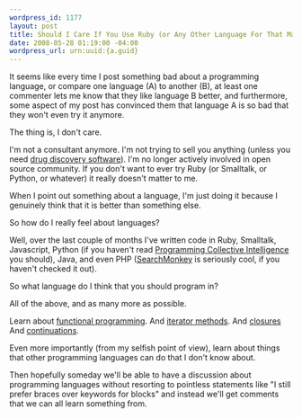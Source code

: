 ```yaml
--- 
wordpress_id: 1177
layout: post
title: Should I Care If You Use Ruby (or Any Other Language For That Matter)?
date: 2008-05-28 01:19:00 -04:00
wordpress_url: urn:uuid:{a.guid}
---
```

<p>It seems like every time I post something bad about a programming language, or compare one language (A) to another (B), at least one commenter lets me know that they like language B better, and furthermore, some aspect of my post has convinced them that language A is so bad that they won't even try it anymore.</p>

<p>The thing is, I don't care.</p>

<p>I'm not a consultant anymore. I'm not trying to sell you anything (unless you need <a href="http://www.collaborativedrug.com">drug discovery software</a>). I'm no longer actively involved in open source community. If you don't want to ever try Ruby (or Smalltalk, or Python, or whatever) it really doesn't matter to me.</p>

<p>When I point out something about a language, I'm just doing it because I genuinely think that it is better than something else.</p>

<p>So how do I really feel about languages?</p>

<p>Well, over the last couple of months I've written code in Ruby, Smalltalk, Javascript, Python (if you haven't read <a href="http://www.amazon.com/gp/redirect.html?ie=UTF8&amp;location=http%3A%2F%2Fwww.amazon.com%2FProgramming-Collective-Intelligence-Building-Applications%2Fdp%2F0596529325%3Fie%3DUTF8%26s%3Dbooks%26qid%3D1211961731%26sr%3D1-1&amp;tag=schradblog-20&amp;linkCode=ur2&amp;camp=1789&amp;creative=9325">Programming Collective Intelligence</a><img src="http://www.assoc-amazon.com/e/ir?t=schradblog-20&amp;l=ur2&amp;o=1" width="1" height="1" border="0" alt="" style="border:none !important; margin:0px !important;" /> you should), Java, and even PHP (<a href="http://developer.yahoo.com/searchmonkey/">SearchMonkey</a> is seriously cool, if you haven't checked it out).</p>

<p>So what language do I think that you should program in?</p>

<p>All of the above, and as many more as possible.</p>

<p>Learn about <a href="http://www.defmacro.org/ramblings/fp.html">functional programming</a>. And <a href="http://www.ruby-doc.org/docs/ProgrammingRuby/html/tut_containers.html">iterator methods</a>. And <a href="http://en.wikipedia.org/wiki/Closure">closures</a> And <a href="http://www.ps.uni-sb.de/~duchier/python/continuations.html">continuations</a>.</p>

<p>Even more importantly (from my selfish point of view), learn about things that other programming languages can do that I don't know about.</p>

<p>Then hopefully someday we'll be able to have a discussion about programming languages without resorting to pointless statements like "I still prefer braces over keywords for blocks" and instead we'll get comments that we can all learn something from.</p>
